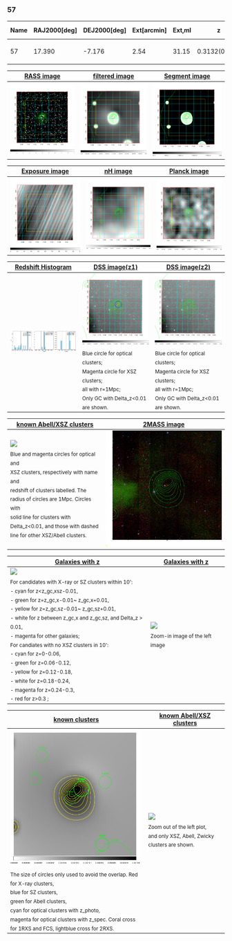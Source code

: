 <div STYLE="page-break-after: always;"></div>

### 57

|Name|RAJ2000[deg]|DEJ2000[deg] |Ext[arcmin]| Ext,ml | z | z_src| C|GC(XSZ,Delta_z<0.01)| GC(OPT,Delta_z<0.01)|GC| R_sig[arcmin] | R500[arcmin] | R500[Mpc]| CRsig[c/s] | CR500[c/s] |L500[1E44 erg/s]|F500[1E-12 erg/s/cm^2]| M500[1E14 Msun]|Tx[keV]|Cnt_sig|Beta|Rc[arcmin]|Comment|Alias|
|---|---|---|---|---|---|------|---|--------|---------|----------|---|---|---|---|---|---|---|---|---|---|---|---|---|---|
|57| 17.390| -7.176| 2.54| 31.15| 0.3132(0.005)| z1,| G| -| -| C, N, W| 11.238| 4.420| 1.217| 0.125(0.031)| 0.113(0.028)| 6.761(0.709)| 2.122(0.222)| 7.07(0.34)| 7.95(0.24)| 39.9| 0.888(-0.124+0.080)| 5.345(-0.899+0.721)| -| t098|

|[RASS image](../image/57/57_img.pdf)|[filtered image](../image/57/57_fil.pdf)|[Segment image](../image/57/57_seg.pdf)|
|-------------------|--------------------|-------------------|
| <img src="../image/57/57_img.png" width="300">  | <img src="../image/57/57_fil.png" width="300">   | <img src="../image/57/57_seg.png" width="300">  |

|[Exposure image](../image/57/57_mex.pdf)| [nH image](../image/57/57_nh.pdf)| [Planck image](../image/57/57_p.pdf)|
|-------------------|--------------------|-------------------|
|<img src="../image/57/57_mex.png" width="300">   | <img src="../image/57/57_nh.png" width="300">    | <img src="../image/57/57_p.png" width="300"> |

|[Redshift Histogram](../image/57/57_zg.pdf) | [DSS image(z1)](../image/57/57_dss_z1.pdf)      |  [DSS image(z2)](../image/57/57_dss_z2.pdf)    |
|-------------------|--------------------|-------------------|
|<img src="../image/57/57_zg.png" width="300"> |<img src="../image/57/57_dss_z1.png" width="300"> <sub><br>Blue circle for optical clusters; <br>Magenta circle for XSZ clusters; <br>all with r=1Mpc; <br>Only GC with Delta_z<0.01 are shown. </sub>| <img src="../image/57/57_dss_z2.png" width="300"><sub><br>Blue circle for optical clusters; <br>Magenta circle for XSZ clusters; <br>all with r=1Mpc; <br>Only GC with Delta_z<0.01 are shown. </sub> |

|[known Abell/XSZ clusters](../image/57/57_m.pdf) | [2MASS image](../image/57/57_2mass.pdf)      |
|-------------------|-------------------|
|<img src=../image/57/57_m.png width="300"> <br><sub>Blue and magenta circles for optical and <br>XSZ clusters, respectively with name and <br>redshift of clusters labelled. The <br>radius of circles are 1Mpc. Circles with <br>solid line for clusters with <br>Delta_z<0.01, and those with dashed <br>line for other XSZ/Abell clusters.        </sub>|<img src="../image/57/57_2mass.png" width="300">  |

|[Galaxies with z](../image/57/57_opt_ned.pdf) |[Galaxies with z](../image/57/57_opt_ned_zoom.pdf) |
|-------------------|-------------------|
| <img src=../image/57/57_opt_ned.png width="300"> <br><sub> For candidates with X-ray or SZ clusters within 10': <br> - cyan for z<z_gc,xsz-0.01, <br> - green for z=z_gc,x-0.01~ z_gc,x+0.01, <br> - yellow for z=z_gc,sz-0.01~ z_gc,sz+0.01, <br> - white for z between z_gc,x and z_gc,sz, and Delta_z > 0.01, <br> - magenta for other galaxies; <br>For candiates with no XSZ clusters in 10': <br> - cyan for z=0-0.06, <br> - green for z=0.06-0.12, <br> - yellow for z=0.12-0.18, <br> - white for z=0.18-0.24, <br> - magenta for z=0.24-0.3, <br> - red for z>0.3 ;  </sub>|<img src=../image/57/57_opt_ned_zoom.png width="300">  <br><sub> Zoom-in image of the left image</sub>|

|[known clusters](../image/57/57_gc.pdf) |[known Abell/XSZ clusters](../image/57/57_gc_large.pdf) |
|-------------------|-------------------|
| <img src=../image/57/57_gc.png width="300"> <br><sub> The size of circles only used to avoid the overlap. Red for X-ray clusters, <br> blue for SZ clusters, <br> green for Abell clusters, <br> cyan for optical clusters with z_photo, <br> magenta for optical clusters with z_spec. Coral cross for 1RXS and FCS, lightblue cross for 2RXS. </sub>|<img src=../image/57/57_gc_large.png width="300"> <br><sub> Zoom out of the left plot, <br> and only XSZ, Abell, Zwicky clusters are shown. </sub> |




